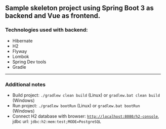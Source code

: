 ## Sample skeleton project using Spring Boot 3 as backend and Vue as frontend.

### Technologies used with backend:
- Hibernate
- H2
- Flyway
- Lombok
- Spring Dev tools
- Gradle

---
### Additional notes
- Build project: `./gradlew clean build` (Linux) or `gradlew.bat clean build` (Windows)
- Run project: `./gradlew bootRun` (Linux) or `gradlew.bat bootRun` (Windows)
- Connect H2 database with browser: [`http://localhost:8080/h2-console`](http://localhost:8080/h2-console), jdbc url: `jdbc:h2:mem:test;MODE=PostgreSQL`